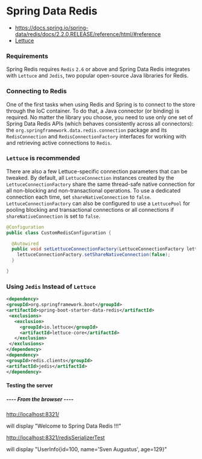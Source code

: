 # Spring Data Redis
- https://docs.spring.io/spring-data/redis/docs/2.2.0.RELEASE/reference/html/#reference
- [Lettuce](https://github.com/lettuce-io/lettuce-core) 

### Requirements

Spring Redis requires `Redis` `2.6` or above and Spring Data Redis integrates with `Lettuce` and `Jedis`, two popular open-source Java libraries for Redis.

### Connecting to Redis

One of the first tasks when using Redis and Spring is to connect to the store through the IoC container. To do that, a Java connector (or binding) is required. No matter the library you choose, you need to use only one set of Spring Data Redis APIs (which behaves consistently across all connectors): the `org.springframework.data.redis.connection` package and its `RedisConnection` and `RedisConnectionFactory` interfaces for working with and retrieving active connections to `Redis`.

### `Lettuce`  is recommended

There are also a few Lettuce-specific connection parameters that can be tweaked. By default, all `LettuceConnection` instances created by the `LettuceConnectionFactory` share the same thread-safe native connection for all non-blocking and non-transactional operations. To use a dedicated connection each time, set `shareNativeConnection` to `false`. `LettuceConnectionFactory` can also be configured to use a `LettucePool` for pooling blocking and transactional connections or all connections if `shareNativeConnection` is set to `false`.

```java
@Configuration
public class CustomRedisConfiguration {

  @Autowired
  public void setLettuceConnectionFactory(LettuceConnectionFactory lettuceConnectionFactory) {
    lettuceConnectionFactory.setShareNativeConnection(false);
  }

}
```

### Using `Jedis` Instead of `Lettuce`

```xml
<dependency>
<groupId>org.springframework.boot</groupId>
<artifactId>spring-boot-starter-data-redis</artifactId>
 <exclusions>
   <exclusion>
     <groupId>io.lettuce</groupId>
     <artifactId>lettuce-core</artifactId>
   </exclusion>
 </exclusions>
</dependency>
<dependency>
<groupId>redis.clients</groupId>
<artifactId>jedis</artifactId>
</dependency> 
```

#### Testing the server

##### ---- From the browser ----

<http://localhost:8321/>

will display "Welcome to Spring Data Redis !!!"

<http://localhost:8321/redisSerializerTest>

will display "UserInfo{id=100, name='Sven Augustus', age=129}"
